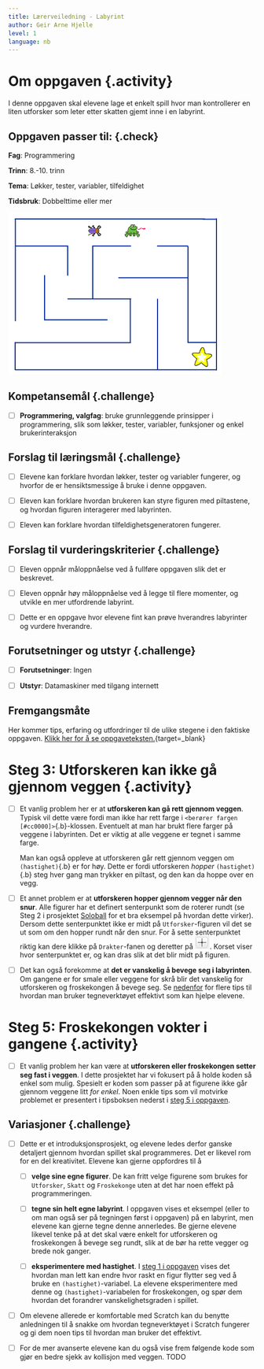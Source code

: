 ```yaml
---
title: Lærerveiledning - Labyrint
author: Geir Arne Hjelle
level: 1
language: nb
---
```


# Om oppgaven {.activity}
I denne oppgaven skal elevene lage et enkelt spill hvor man kontrollerer en liten utforsker som leter etter skatten gjemt inne i en labyrint.

## Oppgaven passer til: {.check}
 __Fag__: Programmering

__Trinn__: 8.-10. trinn

__Tema__: Løkker, tester, variabler, tilfeldighet

__Tidsbruk__: Dobbelttime eller mer

![](labyrint.png)

## Kompetansemål {.challenge}

+ [ ] __Programmering, valgfag__: bruke grunnleggende prinsipper i programmering, slik som løkker, tester, variabler, funksjoner og enkel brukerinteraksjon


## Forslag til læringsmål {.challenge}

+ [ ] Elevene kan forklare hvordan løkker, tester og variabler fungerer, og hvorfor de er hensiktsmessige å bruke i denne oppgaven.
+ [ ] Eleven kan forklare hvordan brukeren kan styre figuren med piltastene, og hvordan figuren interagerer med labyrinten.
+ [ ] Eleven kan forklare hvordan tilfeldighetsgeneratoren fungerer.


## Forslag til vurderingskriterier {.challenge}

+ [ ] Eleven oppnår måloppnåelse ved å fullføre oppgaven slik det er beskrevet.
+ [ ] Eleven oppnår høy måloppnåelse ved å legge til flere momenter, og utvikle en mer utfordrende labyrint.
+ [ ] Dette er en oppgave hvor elevene fint kan prøve hverandres labyrinter og vurdere hverandre.


## Forutsetninger og utstyr {.challenge}

+ [ ] __Forutsetninger__: Ingen

+ [ ] __Utstyr__: Datamaskiner med tilgang internett

## Fremgangsmåte
Her kommer tips, erfaring og utfordringer til de ulike stegene i den faktiske oppgaven. [Klikk her for å se oppgaveteksten.](../labyrint/labyrint.html){target=_blank}

# Steg 3: Utforskeren kan ikke gå gjennom veggen {.activity}
+ [ ] Et vanlig problem her er at __utforskeren kan gå rett gjennom veggen__. Typisk vil dette være fordi man ikke har rett farge i `<berører fargen [#cc0000]>`{.b}-klossen.  Eventuelt at man har brukt flere farger på veggene i labyrinten. Det er viktig at alle veggene er tegnet i samme farge.

  Man kan også oppleve at utforskeren går rett gjennom veggen om
  `(hastighet)`{.b} er for høy. Dette er fordi utforskeren _hopper_
  `(hastighet)`{.b} steg hver gang man trykker en piltast, og den kan
  da hoppe over en vegg.

+ [ ] Et annet problem er at __utforskeren hopper gjennom vegger når den snur__. Alle figurer har et definert senterpunkt som de roterer rundt (se Steg 2 i prosjektet [Soloball](../soloball/soloball.html) for et bra eksempel på hvordan dette virker). Dersom dette senterpunktet ikke er midt på `Utforsker`-figuren vil det se ut som om den hopper rundt når den snur. For å sette senterpunktet riktig kan dere klikke på `Drakter`-fanen og deretter på ![Velg senterpunkt](../bilder/velg_senterpunkt.png). Korset viser hvor senterpunktet er, og kan dras slik at det blir midt på figuren.

+ [ ] Det kan også forekomme at __det er vanskelig å bevege seg i labyrinten__. Om gangene er for smale eller veggene for skrå blir det vanskelig for utforskeren og froskekongen å bevege seg. Se [nedenfor](#tema-tegne-bakgrunner-i-scratch) for flere tips til  hvordan man bruker tegneverktøyet effektivt som kan hjelpe elevene.

# Steg 5: Froskekongen vokter i gangene {.activity}
+ [ ] Et vanlig problem her kan være at __utforskeren eller froskekongen setter seg fast i veggen__. I dette prosjektet har vi fokusert på å holde koden så enkel som mulig. Spesielt er koden som passer på at figurene ikke går gjennom veggene litt _for enkel_. Noen enkle tips som vil motvirke problemet er presentert i tipsboksen nederst i [steg 5 i oppgaven](labyrint.html#tips-3).


## Variasjoner {.challenge}
+ [ ] Dette er et introduksjonsprosjekt, og elevene ledes derfor ganske
detaljert gjennom hvordan spillet skal programmeres. Det er likevel
rom for en del kreativitet. Elevene kan gjerne oppfordres til å

  + [ ] __velge sine egne figurer__. De kan fritt velge figurene som brukes
    for `Utforsker`, `Skatt` og `Froskekonge` uten at det har noen
    effekt på programmeringen.

  + [ ] __tegne sin helt egne labyrint__. I oppgaven vises et eksempel
    (eller to om man også ser på tegningen først i oppgaven) på en
    labyrint, men elevene kan gjerne tegne denne annerledes. Be gjerne
    elevene likevel tenke på at det skal være enkelt for utforskeren og
    froskekongen å bevege seg rundt, slik at de bør ha rette vegger og
    brede nok ganger.

  + [ ] __eksperimentere med hastighet__. I
    [steg 1 i oppgaven](labyrint.html#steg-1-hvordan-styre-figurer-med-piltastene)
    vises det hvordan man lett kan endre hvor raskt en figur flytter seg
    ved å bruke en `(hastighet)`-variabel. La elevene eksperimentere med
    denne og `(hastighet)`-variabelen for froskekongen, og spør dem
    hvordan det forandrer vanskelighetsgraden i spillet.

+ [ ] Om elevene allerede er komfortable med Scratch kan du benytte
anledningen til å snakke om hvordan tegneverktøyet i Scratch fungerer og gi dem noen tips til hvordan man bruker det effektivt.

+ [ ] For de mer avanserte elevene kan du også vise frem følgende kode som
gjør en bedre sjekk av kollisjon med veggen.  TODO
